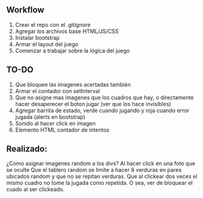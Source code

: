 ## Workflow

1. Crear el repo con el .gitignore
2. Agregar los archivos base HTML/JS/CSS
3. Instalar bootstrap
4. Armar el layout del juego
5. Comenzar a trabajar sobre la lógica del juego


## TO-DO
1. Que bloquee las imagenes acertadas también
2. Armar el contador con setInterval
3. Que no asigne mas imagenes que los cuadros que hay, o directamente hacer desaperecer el boton jugar (ver que los hace invisibles)
4. Agregar barrita de estado, verde cuando jugando y roja cuando error jugada (alerts en bootstrap)
5. Sonido al hacer click en imagen
6. Elemento HTML contador de intentos 



## Realizado:
¿Como asignar imagenes random a los divs?
Al hacer click en una foto que se oculte
Que el tablero random se limite a hacer 8 verduras en pares ubicados random y que no se repitan verduras.
Que al clickear dos veces el mismo cuadro no tome la jugada como repetida. O sea, ver de bloquear el cuado al ser clickeado.